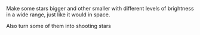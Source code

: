 Make some stars bigger and other smaller with different levels of brightness in a wide range, just like it would in space.

Also turn some of them into shooting stars
